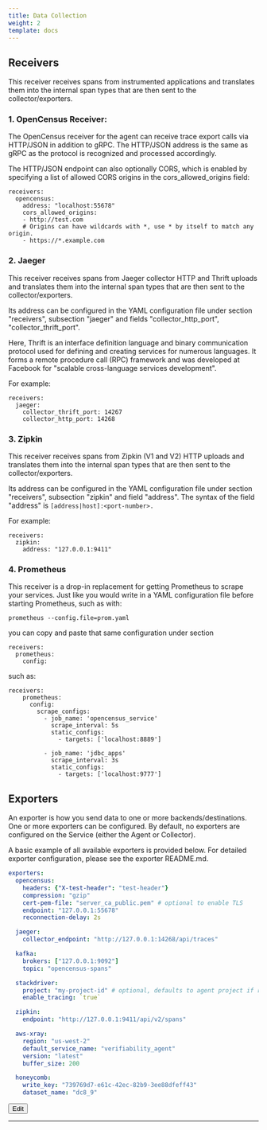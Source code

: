 ```yaml
---
title: Data Collection
weight: 2
template: docs
---
```


## Receivers

This receiver receives spans from instrumented applications and translates them into the internal span types that are then sent to the collector/exporters.

### 1. OpenCensus Receiver:
The OpenCensus receiver for the agent can receive trace export calls via HTTP/JSON in addition to gRPC. The HTTP/JSON address is the same as gRPC as the protocol is recognized and processed accordingly.

The HTTP/JSON endpoint can also optionally CORS, which is enabled by specifying a list of allowed CORS origins in the cors_allowed_origins field:
```
receivers:
  opencensus:
    address: "localhost:55678"
    cors_allowed_origins:
    - http://test.com
    # Origins can have wildcards with *, use * by itself to match any origin.
    - https://*.example.com  
```

### 2. Jaeger
This receiver receives spans from Jaeger collector HTTP and Thrift uploads and translates them into the internal span types that are then sent to the collector/exporters.

Its address can be configured in the YAML configuration file under section "receivers", subsection "jaeger" and fields "collector_http_port", "collector_thrift_port".

Here, Thrift is an interface definition language and binary communication protocol used for defining and creating services for numerous languages. It forms a remote procedure call (RPC) framework and was developed at Facebook for "scalable cross-language services development".

For example:
```
receivers:
  jaeger:
    collector_thrift_port: 14267
    collector_http_port: 14268
```

### 3. Zipkin
This receiver receives spans from Zipkin (V1 and V2) HTTP uploads and translates them into the internal span types that are then sent to the collector/exporters.

Its address can be configured in the YAML configuration file under section "receivers", subsection "zipkin" and field "address". The syntax of the field "address" is `[address|host]:<port-number>.`

For example:
```
receivers:
  zipkin:
    address: "127.0.0.1:9411"
```

### 4. Prometheus
This receiver is a drop-in replacement for getting Prometheus to scrape your services. Just like you would write in a YAML configuration file before starting Prometheus, such as with:
```
prometheus --config.file=prom.yaml
```
you can copy and paste that same configuration under section
```
receivers:
  prometheus:
    config:
```
such as:
```
receivers:
    prometheus:
      config:
        scrape_configs:
          - job_name: 'opencensus_service'
            scrape_interval: 5s
            static_configs:
              - targets: ['localhost:8889']

          - job_name: 'jdbc_apps'
            scrape_interval: 3s
            static_configs:
              - targets: ['localhost:9777']
```

## Exporters
An exporter is how you send data to one or more backends/destinations. One or more exporters can be configured. By default, no exporters are configured on the Service (either the Agent or Collector).

A basic example of all available exporters is provided below. For detailed exporter configuration, please see the exporter README.md.
```yaml
exporters:
  opencensus:
    headers: {"X-test-header": "test-header"}
    compression: "gzip"
    cert-pem-file: "server_ca_public.pem" # optional to enable TLS
    endpoint: "127.0.0.1:55678"
    reconnection-delay: 2s

  jaeger:
    collector_endpoint: "http://127.0.0.1:14268/api/traces"

  kafka:
    brokers: ["127.0.0.1:9092"]
    topic: "opencensus-spans"

  stackdriver:
    project: "my-project-id" # optional, defaults to agent project if run on GCP
    enable_tracing: `true`

  zipkin:
    endpoint: "http://127.0.0.1:9411/api/v2/spans"

  aws-xray:
    region: "us-west-2"
    default_service_name: "verifiability_agent"
    version: "latest"
    buffer_size: 200

  honeycomb:
    write_key: "739769d7-e61c-42ec-82b9-3ee88dfeff43"
    dataset_name: "dc8_9"
```

<a href="https://github.com/hypertrace/hypertrace-docs-website/tree/master/src/pages/docs/arch/data-collection.md">
<button type="button">Edit</button></a>

***
